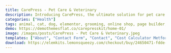 ```yaml
---
title: CarePress - Pet Care & Veterinary
description: Introducing CarePress, the ultimate solution for pet care and veterinary websites. Unlock seamless design with our free Elementor template kit. Crafted meticulously, this kit offers a range of customizable templates to effortlessly build your online presence. Elevate your pet care services, showcase your veterinary expertise, and engage your audience dynamically. CarePress empowers you to create without boundaries, utilizing Elementor's intuitive interface. Revolutionize your website today with CarePress, where cutting-edge design meets user-friendly functionality. Embark on this journey of creativity and professionalism - download CarePress now.
categories: ["Health"]
tags: animal, cat, dog, elementor, grooming, online shop, page builder, pet care, pet clinic, pet hospital, pet salon, pet shop, shelter, store, veterinary
demo: https://demothemesflat.co/carepresskit/home-01/
image: /images/posts/CarePress - Pet Care & Veterinary.jpeg
templates: ["About", "Contact Form", "Contact", "Cost Calculator Metform", "Faq", "Footer Style 01", "Footer Style 02", "Form Contact Footer", "Global", "Header Style 01", "Header Style 02", "Home 01", "Home 02", "Menu Panel", "News", "Search Booking", "Service Details", "Services", "Shop", "Tab Price Box 01", "Tab Team Box 01", "Tab Testimonials Box 01", "Team"]
download: https://elemkits.lemonsqueezy.com/checkout/buy/24650471-fdde-4fd1-8bf2-01abb4f2b68d
---
```

